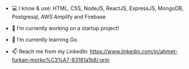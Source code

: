 <!--
**anndimor/anndimor** is a ✨ _special_ ✨ repository because its `README.md` (this file) appears on your GitHub profile.

Here are some ideas to get you started:

-->
- 💻 I know & use: HTML, CSS, NodeJS, ReactJS, ExpressJS, MongoDB, Postgresql, AWS Amplify and Firebase
- 🔭 I’m currently working on a startup project!
- 🌱 I’m currently learning Go.

- 📫 Reach me from my LinkedIn: https://www.linkedin.com/in/ahmet-furkan-morko%C3%A7-83181a1b8/:grin
